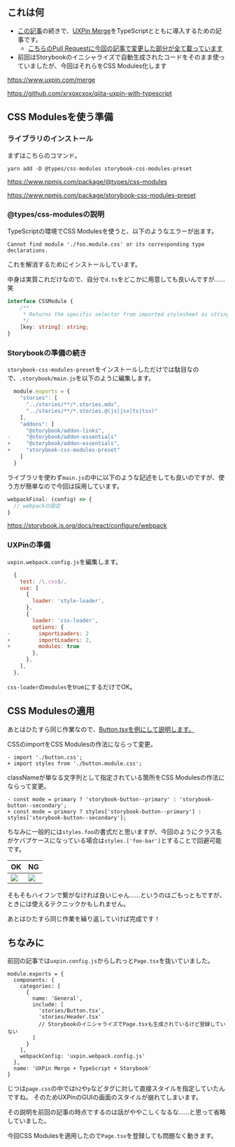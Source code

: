 <!--
title:   0から作るUXPin Merge + TypeScript + Storybookの環境 その2
tags:    React,TypeScript,UXPin,UXPin_Merge,storybook
id:      73e1dff5eea8d1aa4599
private: false
-->
## これは何

- [この記事](2021-11-09_React_TypeScript_UXPin_UXPin_Merge_storybook_d75d9a00c8102216e0ae.md)の続きで、[UXPin Merge](https://www.uxpin.com/merge)をTypeScriptとともに導入するための記事です。
    - [こちらのPull Requestに今回の記事で変更した部分が全て載っています](https://github.com/xrxoxcxox/qiita-uxpin-with-typescript/pull/1)
- 前回はStorybookのイニシャライズで自動生成されたコードをそのまま使っていましたが、今回はそれらをCSS Modules化します

https://www.uxpin.com/merge

https://github.com/xrxoxcxox/qiita-uxpin-with-typescript

## CSS Modulesを使う準備

### ライブラリのインストール

まずはこちらのコマンド。

```terminal:ターミナル
yarn add -D @types/css-modules storybook-css-modules-preset
```

https://www.npmjs.com/package/@types/css-modules

https://www.npmjs.com/package/storybook-css-modules-preset

### @types/css-modulesの説明

TypeScriptの環境でCSS Modulesを使うと、以下のようなエラーが出ます。

```
Cannot find module './foo.module.css' or its corresponding type declarations.
```

これを解消するためにインストールしています。

中身は実質これだけなので、自分で`d.ts`をどこかに用意しても良いんですが……笑

```typescript:node_modules/@types/css-modules/index.d.ts
interface CSSModule {
    /**
     * Returns the specific selector from imported stylesheet as string.
     */
    [key: string]: string;
}
```

### Storybookの準備の続き

`storybook-css-modules-preset`をインストールしただけでは駄目なので、`.storybook/main.js`を以下のように編集します。

```diff_javascript:.storybook/main.js
  module.exports = {
    "stories": [
      "../stories/**/*.stories.mdx",
      "../stories/**/*.stories.@(js|jsx|ts|tsx)"
    ],
    "addons": [
      "@storybook/addon-links",
-     "@storybook/addon-essentials"
+     "@storybook/addon-essentials",
+     "storybook-css-modules-preset"
    ]
  }
```

ライブラリを使わず`main.js`の中に以下のような記述をしても良いのですが、使う方が簡単なので今回は採用しています。

```javascript:.storybook/main.js
webpackFinal: (config) => {
  // webpackの設定
}
```

https://storybook.js.org/docs/react/configure/webpack

### UXPinの準備

`uxpin.webpack.config.js`を編集します。

```diff_javascript:uxpin.webpack.config.js
  {
    test: /\.css$/,
    use: [
      {
        loader: 'style-loader',
      },
      {
        loader: 'css-loader',
        options: {
-         importLoaders: 2
+         importLoaders: 2,
+         modules: true
        },
      },
    ],
  },
```

`css-loader`の`modules`をtrueにするだけでOK。

## CSS Modulesの適用

あとはひたすら同じ作業なので、[Button.tsxを例にして説明します。](https://github.com/xrxoxcxox/qiita-uxpin-with-typescript/blob/fbccb75c4801c562de9d0418843558743db913ae/stories/Button.tsx)

CSSのimportをCSS Modulesの作法にならって変更。

```diff_typescript:Button.tsx
- import './button.css';
+ import styles from './button.module.css';
```

classNameが単なる文字列として指定されている箇所をCSS Modulesの作法にならって変更。

```diff_typescript:Button.tsx
- const mode = primary ? 'storybook-button--primary' : 'storybook-button--secondary';
+ const mode = primary ? styles['storybook-button--primary'] : styles['storybook-button--secondary'];
```

ちなみに一般的には`styles.foo`の書式だと思いますが、今回のようにクラス名がケバブケースになっている場合は`styles.['foo-bar']`とすることで回避可能です。

| OK | NG |
| --- | --- |
| ![](https://qiita-image-store.s3.ap-northeast-1.amazonaws.com/0/214677/16754001-223e-164c-de9a-3547d8d0a6d3.png) | ![](https://qiita-image-store.s3.ap-northeast-1.amazonaws.com/0/214677/1b6710ab-7a85-6592-a490-af46c98c4fc6.png) |

そもそもハイフンで繋がなければ良いじゃん……というのはごもっともですが、ときには使えるテクニックかもしれません。

あとはひたすら同じ作業を繰り返していけば完成です！

## ちなみに

前回の記事では`uxpin.config.js`からしれっと`Page.tsx`を抜いていました。

```javascript:前回の記事で載せていたuxpin.config.jsの内容
module.exports = {
  components: {
    categories: [
      {
        name: 'General',
        include: [
          'stories/Button.tsx',
          'stories/Header.tsx'
          // StorybookのイニシャライズでPage.tsxも生成されているけど登録していない
        ]
      }
    ],
    webpackConfig: 'uxpin.webpack.config.js'
  },
  name: 'UXPin Merge + TypeScript + Storybook'
}
```

じつは`page.css`の中では`h2`や`p`などタグに対して直接スタイルを指定していたんですね。
そのためUXPinのGUIの画面のスタイルが崩れてしまいます。

その説明を前回の記事の時点でするのは話がややこしくなるな……と思って省略していました。

今回CSS Modulesを適用したので`Page.tsx`を登録しても問題なく動きます。